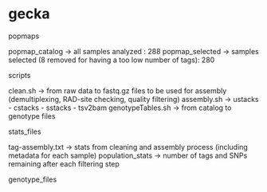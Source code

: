 # gecka

popmaps

popmap_catalog -> all samples analyzed : 288
popmap_selected -> samples selected (8 removed for having a too low number of tags): 280

scripts

clean.sh -> from raw data to fastq.gz files to be used for assembly (demultiplexing, RAD-site checking, quality filtering)
assembly.sh -> ustacks - cstacks - sstacks - tsv2bam
genotypeTables.sh -> from catalog to genotype files

stats_files

tag-assembly.txt -> stats from cleaning and assembly process (including metadata for each sample)
population_stats -> number of tags and SNPs remaining after each filtering step

genotype_files
